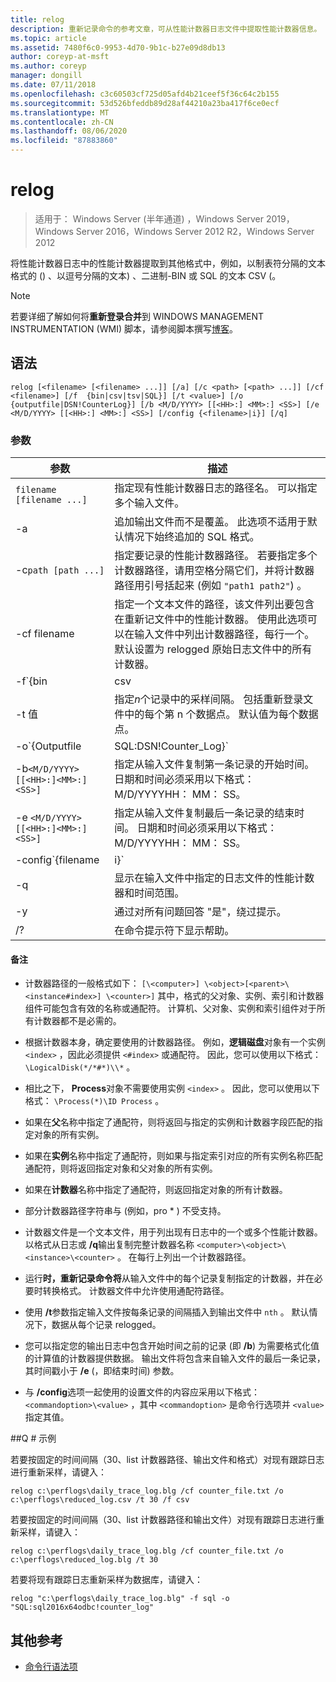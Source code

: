 ```yaml
---
title: relog
description: 重新记录命令的参考文章，可从性能计数器日志文件中提取性能计数器信息。
ms.topic: article
ms.assetid: 7480f6c0-9953-4d70-9b1c-b27e09d8db13
author: coreyp-at-msft
ms.author: coreyp
manager: dongill
ms.date: 07/11/2018
ms.openlocfilehash: c3c60503cf725d05afd4b21ceef5f36c64c2b155
ms.sourcegitcommit: 53d526bfeddb89d28af44210a23ba417f6ce0ecf
ms.translationtype: MT
ms.contentlocale: zh-CN
ms.lasthandoff: 08/06/2020
ms.locfileid: "87883860"
---
```

# <a name="relog"></a>relog

> 适用于： Windows Server (半年通道) ，Windows Server 2019，Windows Server 2016，Windows Server 2012 R2，Windows Server 2012

将性能计数器日志中的性能计数器提取到其他格式中，例如，以制表符分隔的文本格式的 () 、以逗号分隔的文本) 、二进制-BIN 或 SQL 的文本 CSV (。

>[!NOTE]
>若要详细了解如何将**重新登录合并**到 WINDOWS MANAGEMENT INSTRUMENTATION (WMI) 脚本，请参阅脚本撰写[博客](https://devblogs.microsoft.com/scripting/)。

## <a name="syntax"></a>语法

```
relog [<filename> [<filename> ...]] [/a] [/c <path> [<path> ...]] [/cf <filename>] [/f  {bin|csv|tsv|SQL}] [/t <value>] [/o {outputfile|DSN!CounterLog}] [/b <M/D/YYYY> [[<HH>:] <MM>:] <SS>] [/e <M/D/YYYY> [[<HH>:] <MM>:] <SS>] [/config {<filename>|i}] [/q]
```

### <a name="parameters"></a>参数

| 参数 | 描述 |
|--|--|
| `filename [filename ...]` | 指定现有性能计数器日志的路径名。 可以指定多个输入文件。 |
| -a | 追加输出文件而不是覆盖。 此选项不适用于默认情况下始终追加的 SQL 格式。 |
| -c`path [path ...]` | 指定要记录的性能计数器路径。 若要指定多个计数器路径，请用空格分隔它们，并将计数器路径用引号括起来 (例如 `"path1 path2"`) 。 |
| -cf filename | 指定一个文本文件的路径，该文件列出要包含在重新记文件中的性能计数器。 使用此选项可以在输入文件中列出计数器路径，每行一个。 默认设置为 relogged 原始日志文件中的所有计数器。 |
| -f`{bin | csv | tsv | SQL}` | 指定输出文件格式的路径名。 默认格式为**bin**。 对于 SQL 数据库，输出文件指定 `DSN!CounterLog` 。 您可以使用 ODBC 管理器将 DSN 配置 (数据库系统名称) 来指定数据库位置。 |
| -t 值 | 指定*n*个记录中的采样间隔。 包括重新登录文件中的每个第 n 个数据点。 默认值为每个数据点。 |
| -o`{Outputfile | SQL:DSN!Counter_Log}` | 指定输出文件或将写入计数器的 SQL 数据库的路径名。 <P>**注意：** 对于64位和32位版本的 relog.exe，必须分别在 ODBC 数据源中定义一个 DSN (64 位和32位) 系统上。 使用 "SQL Server" ODBC 驱动程序定义 DSN。 |
| -b`<M/D/YYYY> [[<HH>:]<MM>:]<SS>]` | 指定从输入文件复制第一条记录的开始时间。 日期和时间必须采用以下格式： M/D/YYYYHH： MM： SS。 |
| -e `<M/D/YYYY> [[<HH>:]<MM>:]<SS>]` | 指定从输入文件复制最后一条记录的结束时间。 日期和时间必须采用以下格式： M/D/YYYYHH： MM： SS。 |
| -config`{filename | i}` | 指定包含命令行参数的设置文件的路径名。 如果使用的是配置文件，则可以使用 **-i**作为占位符，获取可放置在命令行上的输入文件的列表。 如果使用的是命令行，请不要使用 **-i**。 你还可以使用通配符，例如 `*.blg` 一次指定多个输入文件名。 |
| -q | 显示在输入文件中指定的日志文件的性能计数器和时间范围。 |
| -y | 通过对所有问题回答 "是"，绕过提示。 |
| /? | 在命令提示符下显示帮助。 |

#### <a name="remarks"></a>备注

- 计数器路径的一般格式如下： `[\<computer>] \<object>[<parent>\<instance#index>] \<counter>]` 其中，格式的父对象、实例、索引和计数器组件可能包含有效的名称或通配符。 计算机、父对象、实例和索引组件对于所有计数器都不是必需的。

- 根据计数器本身，确定要使用的计数器路径。 例如，**逻辑磁盘**对象有一个实例 `<index>` ，因此必须提供 `<#index>` 或通配符。 因此，您可以使用以下格式： `\LogicalDisk(*/*#*)\\*` 。

- 相比之下， **Process**对象不需要使用实例 `<index>` 。 因此，您可以使用以下格式： `\Process(*)\ID Process` 。

- 如果在**父**名称中指定了通配符，则将返回与指定的实例和计数器字段匹配的指定对象的所有实例。

- 如果在**实例**名称中指定了通配符，则如果与指定索引对应的所有实例名称匹配通配符，则将返回指定对象和父对象的所有实例。

- 如果在**计数器**名称中指定了通配符，则返回指定对象的所有计数器。

- 部分计数器路径字符串与 (例如，pro * ) 不受支持。

- 计数器文件是一个文本文件，用于列出现有日志中的一个或多个性能计数器。 以格式从日志或 **/q**输出复制完整计数器名称 `<computer>\<object>\<instance>\<counter>` 。 在每行上列出一个计数器路径。

- 运行**时，重新记录命令将**从输入文件中的每个记录复制指定的计数器，并在必要时转换格式。 计数器文件中允许使用通配符路径。

- 使用 **/t**参数指定输入文件按每条记录的间隔插入到输出文件中 `nth` 。 默认情况下，数据从每个记录 relogged。

- 您可以指定您的输出日志中包含开始时间之前的记录 (即 **/b**) 为需要格式化值的计算值的计数器提供数据。 输出文件将包含来自输入文件的最后一条记录，其时间戳小于 **/e** (，即结束时间) 参数。

- 与 **/config**选项一起使用的设置文件的内容应采用以下格式： `<commandoption>\<value>` ，其中 `<commandoption>` 是命令行选项并 `<value>` 指定其值。

##<a name="q-examples"></a>Q # 示例

若要按固定的时间间隔（30、list 计数器路径、输出文件和格式）对现有跟踪日志进行重新采样，请键入：

```
relog c:\perflogs\daily_trace_log.blg /cf counter_file.txt /o c:\perflogs\reduced_log.csv /t 30 /f csv
```

若要按固定的时间间隔（30、list 计数器路径和输出文件）对现有跟踪日志进行重新采样，请键入：

```
relog c:\perflogs\daily_trace_log.blg /cf counter_file.txt /o c:\perflogs\reduced_log.blg /t 30
```

若要将现有跟踪日志重新采样为数据库，请键入：

```
relog "c:\perflogs\daily_trace_log.blg" -f sql -o "SQL:sql2016x64odbc!counter_log"
```

## <a name="additional-references"></a>其他参考

- [命令行语法项](command-line-syntax-key.md)
